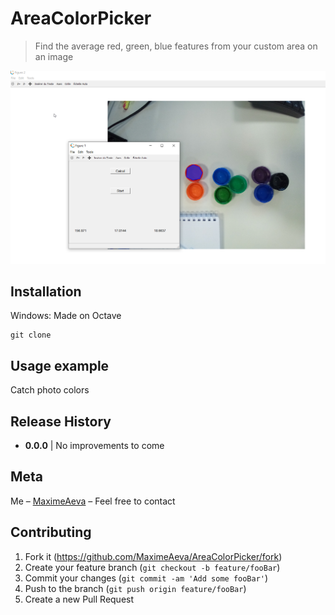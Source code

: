 ﻿# AreaColorPicker
> Find the average red, green, blue features from your custom area on an image

<p align="center">
  <img src="https://github.com/MaximeAeva/AreaColorPicker/blob/master/res/hello.png">
</p>

## Installation

Windows:
Made on Octave

```console
git clone
```

## Usage example

Catch photo colors

## Release History

* **0.0.0**
|   No improvements to come

## Meta

Me – [MaximeAeva](https://github.com/MaximeAeva) – Feel free to contact

## Contributing

1. Fork it (<https://github.com/MaximeAeva/AreaColorPicker/fork>)
2. Create your feature branch (`git checkout -b feature/fooBar`)
3. Commit your changes (`git commit -am 'Add some fooBar'`)
4. Push to the branch (`git push origin feature/fooBar`)
5. Create a new Pull Request

